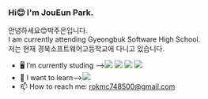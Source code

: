 ### Hi😊 I'm JouEun Park.
안녕하세요😊박주은입니다.</br>
I am currently attending Gyeongbuk Software High School.</br>
저는 현재 경북소프트웨어고등학교에 다니고 있습니다.
- 🖥️ I’m currently studing --><a href="https://www.python.org/" target="_blank"><img src="https://img.shields.io/badge/Python-4169E1?style=plastic&logo=3776AB&logoColor=4169E1"/></a>
 <a target="_blank"><img src="https://img.shields.io/badge/C-A8B9CC?style=plastic&logo=A8B9CC&logoColor=A8B9CC"/></a>
 <a target="_blank"><img src="https://img.shields.io/badge/HTML-F17845?style=plastic&logo=E34F26&logoColor=F17845"/></a>
 <a target="_blank"><img src="https://img.shields.io/badge/Ubuntu-E95420?style=plastic&logo=E95420&logoColor=#95420"/></a>
- 🤔 I want to learn--><a target="_blank"><img src="https://img.shields.io/badge/javascript-F7DF1E?style=plastic&logo=F7DF1E&logoColor=F7DF1E"/></a>
- 📫 How to reach me:  rokmc748500@gmail.com

